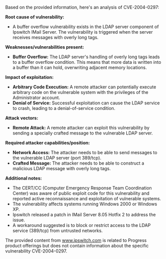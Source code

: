 Based on the provided information, here's an analysis of CVE-2004-0297:

**Root cause of vulnerability:**

*   A buffer overflow vulnerability exists in the LDAP server component of Ipswitch IMail Server. The vulnerability is triggered when the server receives messages with overly long tags.

**Weaknesses/vulnerabilities present:**

*   **Buffer Overflow:** The LDAP server's handling of overly long tags leads to a buffer overflow condition. This means that more data is written into a buffer than it can hold, overwriting adjacent memory locations.

**Impact of exploitation:**

*   **Arbitrary Code Execution:** A remote attacker can potentially execute arbitrary code on the vulnerable system with the privileges of the Administrator account.
*  **Denial of Service:** Successful exploitation can cause the LDAP service to crash, leading to a denial-of-service condition.

**Attack vectors:**

*   **Remote Attack:** A remote attacker can exploit this vulnerability by sending a specially crafted message to the vulnerable LDAP server.

**Required attacker capabilities/position:**

*   **Network Access:** The attacker needs to be able to send messages to the vulnerable LDAP server (port 389/tcp).
*   **Crafted Message:** The attacker needs to be able to construct a malicious LDAP message with overly long tags.

**Additional notes:**

*   The CERT/CC (Computer Emergency Response Team Coordination Center) was aware of public exploit code for this vulnerability and reported active reconnaissance and exploitation of vulnerable systems.
*   The vulnerability affects systems running Windows 2000 or Windows XP.
*   Ipswitch released a patch in IMail Server 8.05 Hotfix 2 to address the issue.
*   A workaround suggested is to block or restrict access to the LDAP service (389/tcp) from untrusted networks.

The provided content from www.ipswitch.com is related to Progress product offerings but does not contain information about the specific vulnerability CVE-2004-0297.